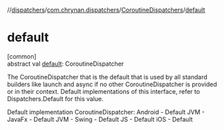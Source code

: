 //[dispatchers](../../../index.md)/[com.chrynan.dispatchers](../index.md)/[CoroutineDispatchers](index.md)/[default](default.md)

# default

[common]\
abstract val [default](default.md): CoroutineDispatcher

The CoroutineDispatcher that is the default that is used by all standard builders like launch and async if no other CoroutineDispatcher is provided or in their context. Default implementations of this interface, refer to Dispatchers.Default for this value.

Default implementation CoroutineDispatcher: Android - Default JVM - JavaFx - Default JVM - Swing - Default JS - Default iOS - Default
